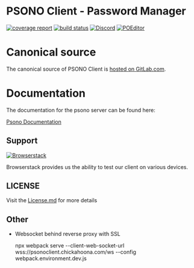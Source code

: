 # PSONO Client - Password Manager

[![coverage report](https://gitlab.com/esaqa/psono/psono-client/badges/master/coverage.svg)](https://gitlab.com/esaqa/psono/psono-client/commits/master)
[![build status](https://img.shields.io/docker/pulls/psono/psono-client.svg)](https://hub.docker.com/r/psono/psono-client/)
[![Discord](https://img.shields.io/badge/Discord-join%20chat-738bd7.svg)](https://discord.gg/VmBMzTSbGV)
[![POEditor](https://img.shields.io/badge/POEditor-Help%20translate-brightgreen.svg)](https://poeditor.com/join/project?hash=Aiea8D0WIr)

# Canonical source

The canonical source of PSONO Client is [hosted on GitLab.com](https://gitlab.com/esaqa/psono/psono-client).

# Documentation

The documentation for the psono server can be found here:

[Psono Documentation](https://doc.psono.com/)


## Support

[![Browserstack](https://i.imgur.com/hPwc0jS.png)](https://www.browserstack.com/)

Browserstack provides us the ability to test our client on various devices.


## LICENSE

Visit the [License.md](/LICENSE.md) for more details

## Other

- Websocket behind reverse proxy with SSL

    npx webpack serve --client-web-socket-url wss://psonoclient.chickahoona.com/ws --config webpack.environment.dev.js
    
    
